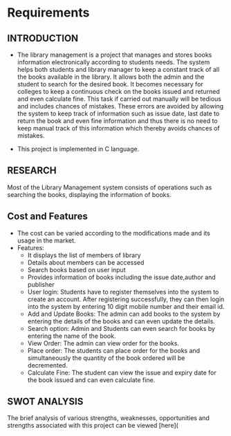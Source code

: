 # Requirements

## INTRODUCTION
* The library management is a project that manages and stores books information electronically according to students needs. The system helps both students and library manager to keep a constant track of all the books available in the library. It allows both the admin and the student to search for the desired book. It becomes necessary for colleges to keep a continuous check on the books issued and returned and even calculate fine. This task if carried out manually will be tedious and includes chances of mistakes. These errors are avoided by allowing the system to keep track of information such as issue date, last date to return the book and even fine information and thus there is no need to keep manual track of this information which thereby avoids chances of mistakes.

* This project is implemented in C language.

## RESEARCH
Most of the Library Management system consists of operations such as searching the books, displaying the information of books.

## Cost and Features
* The cost can be varied according to the modifications made and its usage in the market.
* Features:
  * It displays the list of members of library
  * Details about members can be accessed
  * Search books based on user input
  * Provides information of books including the issue date,author and publisher
  * User login: Students have to register themselves into the system to create an account. After registering successfully, they can then login into the system     by entering 10 digit mobile number and their email id.
  * Add and Update Books: The admin can add books to the system by entering the details of the books and can even update the details.
  * Search option: Admin and Students can even search for books by entering the name of the book.
  * View Order: The admin can view order for the books.
  * Place order: The students can place order for the books and simultaneously the quantity of the book ordered will be decremented.
  * Calculate Fine: The student can view the issue and expiry date for the book issued and can even calculate fine. 

## SWOT ANALYSIS
The brief analysis of various strengths, weaknesses, opportunities and strengths associated with this project can be viewed [here](


